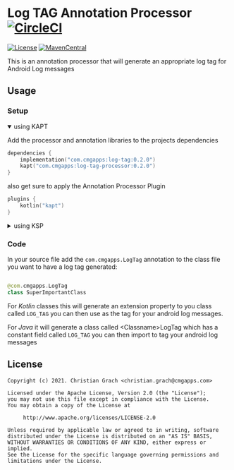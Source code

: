 # Log TAG Annotation Processor [![CircleCI](https://circleci.com/gh/chrimaeon/logtag-kapt.svg?style=svg)](https://circleci.com/gh/chrimaeon/logtag-kapt)


[![License](https://img.shields.io/badge/license-Apache%202.0-brightgreen.svg?style=for-the-badge)](http://www.apache.org/licenses/LICENSE-2.0)
[![MavenCentral](https://img.shields.io/maven-central/v/com.cmgapps.logtag/log-tag?style=for-the-badge)](https://repo1.maven.org/maven2/com/cmgapps/logtag/)

This is an annotation processor that will generate an appropriate log tag for Android Log messages

## Usage

### Setup

<details open>

<summary>using KAPT</summary>

Add the processor and annotation libraries to the projects dependencies

```kotlin
dependencies {
    implementation("com.cmgapps:log-tag:0.2.0")
    kapt("com.cmgapps:log-tag-processor:0.2.0")
}
```

also get sure to apply the Annotation Processor Plugin

```kotlin
plugins {
    kotlin("kapt")
}
```
</details>

<details>
<summary>using KSP</summary>

The library also supports KSP ([Kotlin Symbol Processing API]), which is currently in a beta state, when you projects kotin version is `1.5.10` or higher

Add the processor and annotation libraries to the projects dependencies

```kotlin
dependencies {
    implementation("com.cmgapps:log-tag:0.2.0")
    ksp("com.cmgapps:log-tag-processor:0.2.0")
}
```

also get sure to apply the KSP Gradle Plugin

```kotlin
plugins {
    id("com.google.devtools.ksp") version "1.5.10-1.0.0-beta01"
}
```
</details>

### Code

In your source file add the `com.cmgapps.LogTag` annotation to the class file you want to have a log tag generated:

```kotlin

@com.cmgapps.LogTag
class SuperImportantClass
```

For _Kotlin_ classes this will generate an extension property to you class called `LOG_TAG`
you can then use as the tag for your android log messages.

For _Java_ it will generate a class called &lt;Classname&gt;LogTag which has a constant field called `LOG_TAG` you can
then import to tag your android log messages

## License

```text
Copyright (c) 2021. Christian Grach <christian.grach@cmgapps.com>

Licensed under the Apache License, Version 2.0 (the "License");
you may not use this file except in compliance with the License.
You may obtain a copy of the License at

     http://www.apache.org/licenses/LICENSE-2.0

Unless required by applicable law or agreed to in writing, software
distributed under the License is distributed on an "AS IS" BASIS,
WITHOUT WARRANTIES OR CONDITIONS OF ANY KIND, either express or implied.
See the License for the specific language governing permissions and
limitations under the License.
```

[Kotlin Symbol Processing API]: https://github.com/google/ksp
